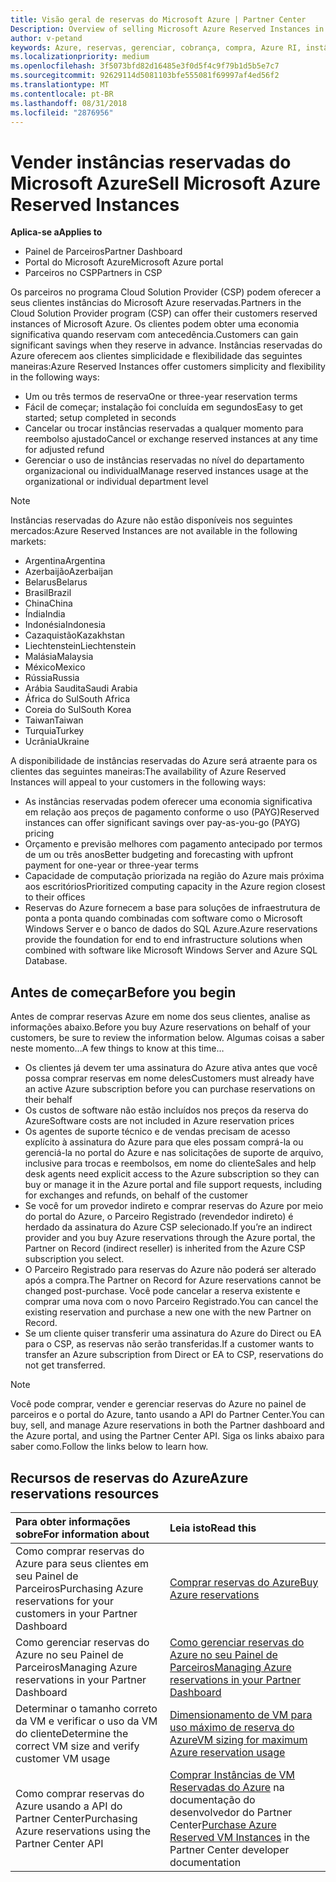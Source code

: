 ```yaml
---
title: Visão geral de reservas do Microsoft Azure | Partner Center
Description: Overview of selling Microsoft Azure Reserved Instances in CSP.
author: v-petand
keywords: Azure, reservas, gerenciar, cobrança, compra, Azure RI, instâncias reservadas do Azure
ms.localizationpriority: medium
ms.openlocfilehash: 3f5073bfd82d16485e3f0d5f4c9f79b1d5b5e7c7
ms.sourcegitcommit: 92629114d5081103bfe555081f69997af4ed56f2
ms.translationtype: MT
ms.contentlocale: pt-BR
ms.lasthandoff: 08/31/2018
ms.locfileid: "2876956"
---
```

# <a name="sell-microsoft-azure-reserved-instances"></a><span data-ttu-id="6c9dd-103">Vender instâncias reservadas do Microsoft Azure</span><span class="sxs-lookup"><span data-stu-id="6c9dd-103">Sell Microsoft Azure Reserved Instances</span></span> 

**<span data-ttu-id="6c9dd-104">Aplica-se a</span><span class="sxs-lookup"><span data-stu-id="6c9dd-104">Applies to</span></span>**

-  <span data-ttu-id="6c9dd-105">Painel de Parceiros</span><span class="sxs-lookup"><span data-stu-id="6c9dd-105">Partner Dashboard</span></span>
-  <span data-ttu-id="6c9dd-106">Portal do Microsoft Azure</span><span class="sxs-lookup"><span data-stu-id="6c9dd-106">Microsoft Azure portal</span></span>
-  <span data-ttu-id="6c9dd-107">Parceiros no CSP</span><span class="sxs-lookup"><span data-stu-id="6c9dd-107">Partners in CSP</span></span>

<span data-ttu-id="6c9dd-108">Os parceiros no programa Cloud Solution Provider (CSP) podem oferecer a seus clientes instâncias do Microsoft Azure reservadas.</span><span class="sxs-lookup"><span data-stu-id="6c9dd-108">Partners in the Cloud Solution Provider program (CSP) can offer their customers reserved instances of Microsoft Azure.</span></span> <span data-ttu-id="6c9dd-109">Os clientes podem obter uma economia significativa quando reservam com antecedência.</span><span class="sxs-lookup"><span data-stu-id="6c9dd-109">Customers can gain significant savings when they reserve in advance.</span></span> <span data-ttu-id="6c9dd-110">Instâncias reservadas do Azure oferecem aos clientes simplicidade e flexibilidade das seguintes maneiras:</span><span class="sxs-lookup"><span data-stu-id="6c9dd-110">Azure Reserved Instances offer customers simplicity and flexibility in the following ways:</span></span>

-   <span data-ttu-id="6c9dd-111">Um ou três termos de reserva</span><span class="sxs-lookup"><span data-stu-id="6c9dd-111">One or three-year reservation terms</span></span> 
-   <span data-ttu-id="6c9dd-112">Fácil de começar; instalação foi concluída em segundos</span><span class="sxs-lookup"><span data-stu-id="6c9dd-112">Easy to get started; setup completed in seconds</span></span> 
-   <span data-ttu-id="6c9dd-113">Cancelar ou trocar instâncias reservadas a qualquer momento para reembolso ajustado</span><span class="sxs-lookup"><span data-stu-id="6c9dd-113">Cancel or exchange reserved instances at any time for adjusted refund</span></span> 
-   <span data-ttu-id="6c9dd-114">Gerenciar o uso de instâncias reservadas no nível do departamento organizacional ou individual</span><span class="sxs-lookup"><span data-stu-id="6c9dd-114">Manage reserved instances usage at the organizational or individual department level</span></span> 

> [!NOTE]  
> <span data-ttu-id="6c9dd-115">Instâncias reservadas do Azure não estão disponíveis nos seguintes mercados:</span><span class="sxs-lookup"><span data-stu-id="6c9dd-115">Azure Reserved Instances are not available in the following markets:</span></span>  
> * <span data-ttu-id="6c9dd-116">Argentina</span><span class="sxs-lookup"><span data-stu-id="6c9dd-116">Argentina</span></span>
> * <span data-ttu-id="6c9dd-117">Azerbaijão</span><span class="sxs-lookup"><span data-stu-id="6c9dd-117">Azerbaijan</span></span>
> * <span data-ttu-id="6c9dd-118">Belarus</span><span class="sxs-lookup"><span data-stu-id="6c9dd-118">Belarus</span></span>
> * <span data-ttu-id="6c9dd-119">Brasil</span><span class="sxs-lookup"><span data-stu-id="6c9dd-119">Brazil</span></span>
> * <span data-ttu-id="6c9dd-120">China</span><span class="sxs-lookup"><span data-stu-id="6c9dd-120">China</span></span>
> * <span data-ttu-id="6c9dd-121">Índia</span><span class="sxs-lookup"><span data-stu-id="6c9dd-121">India</span></span>
> * <span data-ttu-id="6c9dd-122">Indonésia</span><span class="sxs-lookup"><span data-stu-id="6c9dd-122">Indonesia</span></span>
> * <span data-ttu-id="6c9dd-123">Cazaquistão</span><span class="sxs-lookup"><span data-stu-id="6c9dd-123">Kazakhstan</span></span>
> * <span data-ttu-id="6c9dd-124">Liechtenstein</span><span class="sxs-lookup"><span data-stu-id="6c9dd-124">Liechtenstein</span></span>
> * <span data-ttu-id="6c9dd-125">Malásia</span><span class="sxs-lookup"><span data-stu-id="6c9dd-125">Malaysia</span></span>
> * <span data-ttu-id="6c9dd-126">México</span><span class="sxs-lookup"><span data-stu-id="6c9dd-126">Mexico</span></span>
> * <span data-ttu-id="6c9dd-127">Rússia</span><span class="sxs-lookup"><span data-stu-id="6c9dd-127">Russia</span></span>
> * <span data-ttu-id="6c9dd-128">Arábia Saudita</span><span class="sxs-lookup"><span data-stu-id="6c9dd-128">Saudi Arabia</span></span>
> * <span data-ttu-id="6c9dd-129">África do Sul</span><span class="sxs-lookup"><span data-stu-id="6c9dd-129">South Africa</span></span>
> * <span data-ttu-id="6c9dd-130">Coreia do Sul</span><span class="sxs-lookup"><span data-stu-id="6c9dd-130">South Korea</span></span>
> * <span data-ttu-id="6c9dd-131">Taiwan</span><span class="sxs-lookup"><span data-stu-id="6c9dd-131">Taiwan</span></span>
> * <span data-ttu-id="6c9dd-132">Turquia</span><span class="sxs-lookup"><span data-stu-id="6c9dd-132">Turkey</span></span>
> * <span data-ttu-id="6c9dd-133">Ucrânia</span><span class="sxs-lookup"><span data-stu-id="6c9dd-133">Ukraine</span></span>

<span data-ttu-id="6c9dd-134">A disponibilidade de instâncias reservadas do Azure será atraente para os clientes das seguintes maneiras:</span><span class="sxs-lookup"><span data-stu-id="6c9dd-134">The availability of Azure Reserved Instances will appeal to your customers in the following ways:</span></span>

-   <span data-ttu-id="6c9dd-135">As instâncias reservadas podem oferecer uma economia significativa em relação aos preços de pagamento conforme o uso (PAYG)</span><span class="sxs-lookup"><span data-stu-id="6c9dd-135">Reserved instances can offer significant savings over pay-as-you-go (PAYG) pricing</span></span>
-   <span data-ttu-id="6c9dd-136">Orçamento e previsão melhores com pagamento antecipado por termos de um ou três anos</span><span class="sxs-lookup"><span data-stu-id="6c9dd-136">Better budgeting and forecasting with upfront payment for one-year or three-year terms</span></span> 
-   <span data-ttu-id="6c9dd-137">Capacidade de computação priorizada na região do Azure mais próxima aos escritórios</span><span class="sxs-lookup"><span data-stu-id="6c9dd-137">Prioritized computing capacity in the Azure region closest to their offices</span></span>  
-   <span data-ttu-id="6c9dd-138">Reservas do Azure fornecem a base para soluções de infraestrutura de ponta a ponta quando combinadas com software como o Microsoft Windows Server e o banco de dados do SQL Azure.</span><span class="sxs-lookup"><span data-stu-id="6c9dd-138">Azure reservations provide the foundation for end to end infrastructure solutions when combined with software like Microsoft Windows Server and Azure SQL Database.</span></span>   

## <a name="before-you-begin"></a><span data-ttu-id="6c9dd-139">Antes de começar</span><span class="sxs-lookup"><span data-stu-id="6c9dd-139">Before you begin</span></span>

<span data-ttu-id="6c9dd-140">Antes de comprar reservas Azure em nome dos seus clientes, analise as informações abaixo.</span><span class="sxs-lookup"><span data-stu-id="6c9dd-140">Before you buy Azure reservations on behalf of your customers, be sure to review the information below.</span></span> <span data-ttu-id="6c9dd-141">Algumas coisas a saber neste momento...</span><span class="sxs-lookup"><span data-stu-id="6c9dd-141">A few things to know at this time…</span></span>

-   <span data-ttu-id="6c9dd-142">Os clientes já devem ter uma assinatura do Azure ativa antes que você possa comprar reservas em nome deles</span><span class="sxs-lookup"><span data-stu-id="6c9dd-142">Customers must already have an active Azure subscription before you can purchase reservations on their behalf</span></span>  
-   <span data-ttu-id="6c9dd-143">Os custos de software não estão incluídos nos preços da reserva do Azure</span><span class="sxs-lookup"><span data-stu-id="6c9dd-143">Software costs are not included in Azure reservation prices</span></span> 
-   <span data-ttu-id="6c9dd-144">Os agentes de suporte técnico e de vendas precisam de acesso explícito à assinatura do Azure para que eles possam comprá-la ou gerenciá-la no portal do Azure e nas solicitações de suporte de arquivo, inclusive para trocas e reembolsos, em nome do cliente</span><span class="sxs-lookup"><span data-stu-id="6c9dd-144">Sales and help desk agents need explicit access to the Azure subscription so they can buy or manage it in the Azure portal and file support requests, including for exchanges and refunds, on behalf of the customer</span></span>  
-   <span data-ttu-id="6c9dd-145">Se você for um provedor indireto e comprar reservas do Azure por meio do portal do Azure, o Parceiro Registrado (revendedor indireto) é herdado da assinatura do Azure CSP selecionado.</span><span class="sxs-lookup"><span data-stu-id="6c9dd-145">If you’re an indirect provider and you buy Azure reservations through the Azure portal, the Partner on Record (indirect reseller) is inherited from the Azure CSP subscription you select.</span></span> 
-   <span data-ttu-id="6c9dd-146">O Parceiro Registrado para reservas do Azure não poderá ser alterado após a compra.</span><span class="sxs-lookup"><span data-stu-id="6c9dd-146">The Partner on Record for Azure reservations cannot be changed post-purchase.</span></span> <span data-ttu-id="6c9dd-147">Você pode cancelar a reserva existente e comprar uma nova com o novo Parceiro Registrado.</span><span class="sxs-lookup"><span data-stu-id="6c9dd-147">You can cancel the existing reservation and purchase a new one with the new Partner on Record.</span></span> 
-   <span data-ttu-id="6c9dd-148">Se um cliente quiser transferir uma assinatura do Azure do Direct ou EA para o CSP, as reservas não serão transferidas.</span><span class="sxs-lookup"><span data-stu-id="6c9dd-148">If a customer wants to transfer an Azure subscription from Direct or EA to CSP, reservations do not get transferred.</span></span> 

>[!NOTE]
> <span data-ttu-id="6c9dd-149">Você pode comprar, vender e gerenciar reservas do Azure no painel de parceiros e o portal do Azure, tanto usando a API do Partner Center.</span><span class="sxs-lookup"><span data-stu-id="6c9dd-149">You can buy, sell, and manage Azure reservations in both the Partner dashboard and the Azure portal, and using the Partner Center API.</span></span> <span data-ttu-id="6c9dd-150">Siga os links abaixo para saber como.</span><span class="sxs-lookup"><span data-stu-id="6c9dd-150">Follow the links below to learn how.</span></span> 

## <a name="azure-reservations-resources"></a><span data-ttu-id="6c9dd-151">Recursos de reservas do Azure</span><span class="sxs-lookup"><span data-stu-id="6c9dd-151">Azure reservations resources</span></span>
|**<span data-ttu-id="6c9dd-152">Para obter informações sobre</span><span class="sxs-lookup"><span data-stu-id="6c9dd-152">For information about</span></span>**   |**<span data-ttu-id="6c9dd-153">Leia isto</span><span class="sxs-lookup"><span data-stu-id="6c9dd-153">Read this</span></span>**    |
|:-----------------------------|:-----------------|
|<span data-ttu-id="6c9dd-154">Como comprar reservas do Azure para seus clientes em seu Painel de Parceiros</span><span class="sxs-lookup"><span data-stu-id="6c9dd-154">Purchasing Azure reservations for your customers in your Partner Dashboard</span></span>   |[<span data-ttu-id="6c9dd-155">Comprar reservas do Azure</span><span class="sxs-lookup"><span data-stu-id="6c9dd-155">Buy Azure reservations</span></span>](azure-reservations-buying.md)
|<span data-ttu-id="6c9dd-156">Como gerenciar reservas do Azure no seu Painel de Parceiros</span><span class="sxs-lookup"><span data-stu-id="6c9dd-156">Managing Azure reservations in your Partner Dashboard</span></span> | [<span data-ttu-id="6c9dd-157">Como gerenciar reservas do Azure no seu Painel de Parceiros</span><span class="sxs-lookup"><span data-stu-id="6c9dd-157">Managing Azure reservations in your Partner Dashboard</span></span>](azure-reservations-manage.md)
|<span data-ttu-id="6c9dd-158">Determinar o tamanho correto da VM e verificar o uso da VM do cliente</span><span class="sxs-lookup"><span data-stu-id="6c9dd-158">Determine the correct VM size and verify customer VM usage</span></span>   |[<span data-ttu-id="6c9dd-159">Dimensionamento de VM para uso máximo de reserva do Azure</span><span class="sxs-lookup"><span data-stu-id="6c9dd-159">VM sizing for maximum Azure reservation usage</span></span>](azure-usage.md)   |
|<span data-ttu-id="6c9dd-160">Como comprar reservas do Azure usando a API do Partner Center</span><span class="sxs-lookup"><span data-stu-id="6c9dd-160">Purchasing Azure reservations using the Partner Center API</span></span> | <span data-ttu-id="6c9dd-161">[Comprar Instâncias de VM Reservadas do Azure](https://docs.microsoft.com/partner-center/develop/purchase-azure-reservations) na documentação do desenvolvedor do Partner Center</span><span class="sxs-lookup"><span data-stu-id="6c9dd-161">[Purchase Azure Reserved VM Instances](https://docs.microsoft.com/partner-center/develop/purchase-azure-reservations) in the Partner Center developer documentation</span></span>

 

